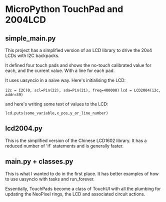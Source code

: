 # MicroPython TouchPad and 2004LCD

## simple_main.py

This project has a simplified version of an LCD library to drive the 20x4 LCDs with I2C backpacks.

It defined four touch pads and shows the no-touch calibrated value for each, and the current value.  With a line for each pad.

It uses uasyncio in a naive way.  Here's initialising the LCD:

`i2c = I2C(0, scl=Pin(22), sda=Pin(21), freq=400000)` 
`lcd = LCD2004(i2c, addr=39)`

and here's writing some text of values to the LCD:

`lcd.puts(some_variable,x_pos,y_or_line_number)`

## lcd2004.py

This is the simplified version of the Chinese LCD1602 library.   It has a reduced number of 'if' statements and is generally faster.

## main.py + classes.py

This is what I wanted to do in the first place.  It has better examples of how to use uasyncio with tasks and run_forever.

Essentially, TouchPads become a class of TouchUI with all the plumbing for updating the NeoPixel rings, the LCD and associated circuit actions.
